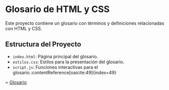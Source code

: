 # Glosario de HTML y CSS

Este proyecto contiene un glosario con términos y definiciones relacionadas con HTML y CSS.

## Estructura del Proyecto

- `index.html`: Página principal del glosario.
- `estilos.css`: Estilos para la presentación del glosario.
- `script.js`: Funciones interactivas para el glosario.:contentReference[oaicite:49]{index=49}


=
[Glosario](https://github.com/CarolDayana/sena_html_y_css/tree/GLOSARIO)
